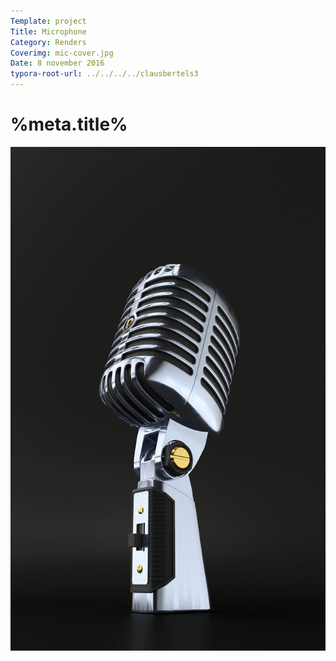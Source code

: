 ```yaml
---
Template: project
Title: Microphone	
Category: Renders
Coverimg: mic-cover.jpg
Date: 8 november 2016
typora-root-url: ../../../../clausbertels3
---
```


# %meta.title%

![mic-cover](/assets/renders/mic-cover.jpg)